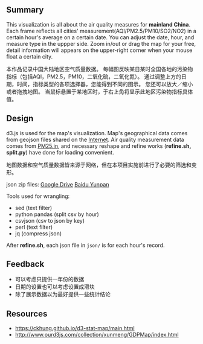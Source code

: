 ## Summary
This visualization is all about the air quality measures for **mainland China**.
Each frame reflects all cities' measurement(AQI/PM2.5/PM10/SO2/NO2)
in a certain hour's average on a certain date.
You can adjust the date, hour, and measure type in the uppper side.
Zoom in/out or drag the map for your free,
detail information will appears on the upper-right corner
when your mouse float a certain city.

本作品记录中国大陆地区空气质量数据。
每幅图反映某日某时全国各地的污染物指标（包括AQI，PM2.5，PM10，二氧化硫，二氧化氮）。
通过调整上方的日期，时间，指标类型的各项选择器，您能得到不同的图示。
您还可以放大／缩小或者拖拽地图。
当鼠标悬置于某地区时，于右上角将显示此地区污染物指标具体值。

## Design
d3.js is used for the map's visualization.
Map's geographical data comes from geojson files shared on the [Internet](http://www.ourd3js.com/map/china_mapdata/mapdata.zip).
Air quality measurement data comes from [PM25.in](http://pm25.in), 
and necessary reshape and refine works (**refine.sh, split.py**) have done for loading convenient.

地图数据和空气质量数据皆来源于网络，但在本项目实施前进行了必要的筛选和变形。

json zip files:
[Google Drive]()
[Baidu Yunpan](https://pan.baidu.com/s/1c1SdK7A)



Tools used for wrangling:

- sed (text filter)
- python pandas (split csv by hour)
- csvjson (csv to json by key)
- perl (text filter)
- jq (compress json)

After **refine.sh**,
each json file in `json/` is for each hour's record.

## Feedback
- 可以考虑只提供一年份的数据
- 日期的设置也可以考虑设置成滑块
- 除了展示数据以为最好提供一些统计结论


## Resources
- https://ckhung.github.io/d3-stat-map/main.html
- http://www.ourd3js.com/collection/xunmeng/GDPMap/index.html

